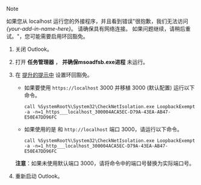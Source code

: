 > [!NOTE]
> 如果您从 localhost 运行您的外接程序，并且看到错误"很抱歉，我们无法访问 *{your-add-in-name-here}*。 请确保具有网络连接。 如果问题继续，请稍后重试。"，您可能需要启用环回豁免。
>
> 1. 关闭 Outlook。
> 1. 打开 **任务管理器** ， **并确保msoadfsb.exe进程** 未运行。
> 1. 在 [提升的提示中](/previous-versions/windows/apps/hh780593(v=win.10)?redirectedfrom=MSDN) 设置环回豁免。
>     - 如果要使用 `https://localhost` 3000 并移植 3000 (默认配置) 运行以下命令。
>
>        ```command&nbsp;line
>        call %SystemRoot%\System32\CheckNetIsolation.exe LoopbackExempt -a -n=1_https___localhost_300004ACA5EC-D79A-43EA-AB47-E50E47DD96FC
>        ```
>     - 如果使用的是 和 `http://localhost` 端口 3000，请运行以下命令。
>
>        ```command&nbsp;line
>        call %SystemRoot%\System32\CheckNetIsolation.exe LoopbackExempt -a -n=1_http___localhost_300004ACA5EC-D79A-43EA-AB47-E50E47DD96FC
>        ```
>
>      **注意**：如果未使用默认端口 3000，请将命令中的端口号替换为实际端口号。
> 1. 重新启动 Outlook。
